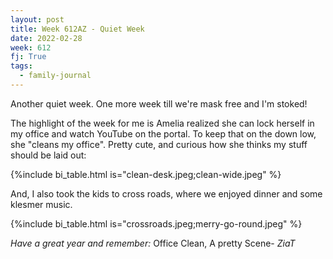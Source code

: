 ```yaml
---
layout: post
title: Week 612AZ - Quiet Week
date: 2022-02-28
week: 612
fj: True
tags:
  - family-journal
---
```


Another quiet week. One more week till we're mask free and I'm stoked!

The highlight of the week for me is Amelia realized she can lock herself in my office and watch YouTube on the portal.  To keep that on the down low, she "cleans my office".  Pretty cute, and curious how she thinks my stuff should be laid out:


{%include bi_table.html is="clean-desk.jpeg;clean-wide.jpeg" %}

And, I also took the kids to cross roads, where we enjoyed dinner and some klesmer music.



{%include bi_table.html is="crossroads.jpeg;merry-go-round.jpeg" %}

_Have a great year and remember:_ Office Clean, A pretty Scene- _ZiaT_
